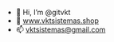 - 👋 Hi, I’m @gitvkt 
- 👀 www.vktsistemas.shop
- 📫 vktsistemas@gmail.com


<!---
gitvkt/gitvkt is a ✨ special ✨ repository because its `README.md` (this file) appears on your GitHub profile.
You can click the Preview link to take a look at your changes.
--->
